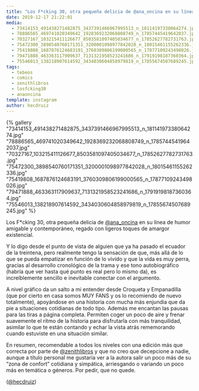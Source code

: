 ```yaml
---
title: "Los F*cking 30, otra pequeña delicia de @ana_oncina en su línea de humor amigable y contemporáneo, regado con ligeros toques de amargor existencial"
date: 2019-12-17 21:22:01
media: 
  - 73414153_491438271482875_3437391466967995513_n_18114197338064274.jpg
  - 78886565_469741020349642_1928369232068808749_n_17857445419642037.jpg
  - 70327167_103215411126677_8503581097405034677_n_17852627782731763.jpg
  - 75472300_3898540760171351_3200001098977842028_n_18015461155262336.jpg
  - 75419808_1687876124683191_3760309806199000565_n_17877109243498026.jpg
  - 79471888_463363117909637_7131321958523241686_n_17919198187360364.jpg
  - 75546013_138218907614592_3434030604858979819_n_17855674507689245.jpg
tags: 
  - tebeos
  - comics
  - zenithlibros
  - losfcking30
  - anaoncina
template: instagram
author: hecdruiz
---
```


{% gallery "73414153_491438271482875_3437391466967995513_n_18114197338064274.jpg" "78886565_469741020349642_1928369232068808749_n_17857445419642037.jpg" "70327167_103215411126677_8503581097405034677_n_17852627782731763.jpg" "75472300_3898540760171351_3200001098977842028_n_18015461155262336.jpg" "75419808_1687876124683191_3760309806199000565_n_17877109243498026.jpg" "79471888_463363117909637_7131321958523241686_n_17919198187360364.jpg" "75546013_138218907614592_3434030604858979819_n_17855674507689245.jpg" %}

Los F*cking 30, otra pequeña delicia de [@ana_oncina](https://instagram.com/ana_oncina) en su línea de humor amigable y contemporáneo, regado con ligeros toques de amargor existencial.

Y lo digo desde el punto de vista de alguien que ya ha pasado el ecuador de la treintena, pero realmente tengo la sensación de que, más allá de lo que se pueda empatizar en función de lo vivido y que la vida es muy perra, gracias al desarrollo cronológico de la trama y ese tono autobiográfico (habría que ver hasta qué punto es real pero lo mismo da), es increíblemente sencillo e inevitable conectar con el argumento.

A nivel gráfico da un salto a mi entender desde Croqueta y Empanadilla (que por cierto en casa somos MUY FANS y os lo recomiendo de nuevo totalmente), apoyándose en una historia con mucha más enjundia que da pie a situaciones cotidianas de todo tipo. Además me encantan las pausas para las tiras a página completa. Permiten coger un poco de aire y frenar suavemente el ritmo de la historia para disfrutarla con más tranquilidad, asimilar lo que te están contando y echar la vista atrás rememorando cuando estuviste en una situación similar.

En resumen, recomendable a todos los niveles con una edición más que correcta por parte de [@zenithlibros](https://instagram.com/zenithlibros) y que no creo que decepcione a nadie, aunque a título personal me gustaría ver a la autora salir un poco más de su “zona de confort” cotidiana y simpática, arriesgando o variando un poco más en temática o géneros. Por pedir, que no quede.

([@hecdruiz](https://instagram.com/hecdruiz))
